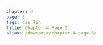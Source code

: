 ```yaml
---
chapter: 4
page: 3
tags: dan lin
title: Chapter 4 Page 3
alias: /dnwcomic/chapter-4-page-3/
---
```

